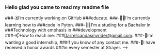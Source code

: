 ### Hello glad you came to read my readme file



###-⏳I’m currently working on GitHub ###educate.
###-🧑‍💻I’m currently learning how to ###code in Pyton.
###-👩‍🎓I'm a studing for a Bachalor in ###Technology with emphasis in ###development  
###-📫How to reach me: ###Darrellcandasmyrider@gmail.com.
###-🤞I'm wanting a good internship, ###if you know of any contact me.
###-🥇I have received a honor awards ###in every semester at Strayer. 
-->
